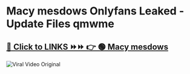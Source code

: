 
 # Macy mesdows Onlyfans Leaked - Update Files qmwme

## <h2><a href="https://clipsfans.com/Macy_mesdows&ref=git">🔗 Click to LINKS ⏩⏩ 👉 🟢 Macy mesdows </a></h2>

<a href="https://clipsfans.com/Macy_mesdows&ref=git" rel="nofollow" data-target="animated-image.originalLink"><img src="https://i.ibb.co.com/xMMVF88/686577567.gif" alt="Viral Video Original" style="max-width: 100%; display: inline-block;" data-target="animated-image.originalImage"></a>

